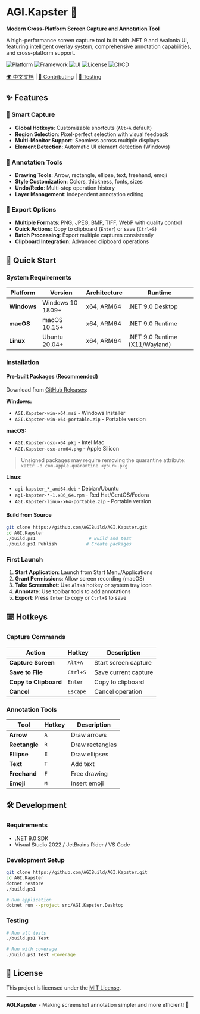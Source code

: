 # AGI.Kapster 📸

**Modern Cross-Platform Screen Capture and Annotation Tool**

A high-performance screen capture tool built with .NET 9 and Avalonia UI, featuring intelligent overlay system, comprehensive annotation capabilities, and cross-platform support.

![Platform](https://img.shields.io/badge/platform-Windows%20%7C%20macOS%20%7C%20Linux-blue)
![Framework](https://img.shields.io/badge/.NET-9.0-purple)
![UI](https://img.shields.io/badge/UI-Avalonia%2011-green)
![License](https://img.shields.io/badge/license-MIT-orange)
![CI/CD](https://github.com/AGIBuild/AGI.Kapster/actions/workflows/ci.yml/badge.svg)

[🌍 中文文档](README_CN.md) | [🤝 Contributing](CONTRIBUTING.md) | [🧪 Testing](TESTING.md)

## ✨ Features

### 🎯 Smart Capture
- **Global Hotkeys**: Customizable shortcuts (`Alt+A` default)
- **Region Selection**: Pixel-perfect selection with visual feedback
- **Multi-Monitor Support**: Seamless across multiple displays
- **Element Detection**: Automatic UI element detection (Windows)

### 🎨 Annotation Tools
- **Drawing Tools**: Arrow, rectangle, ellipse, text, freehand, emoji
- **Style Customization**: Colors, thickness, fonts, sizes
- **Undo/Redo**: Multi-step operation history
- **Layer Management**: Independent annotation editing

### 💾 Export Options
- **Multiple Formats**: PNG, JPEG, BMP, TIFF, WebP with quality control
- **Quick Actions**: Copy to clipboard (`Enter`) or save (`Ctrl+S`)
- **Batch Processing**: Export multiple captures consistently
- **Clipboard Integration**: Advanced clipboard operations

## 🚀 Quick Start

### System Requirements

| Platform | Version | Architecture | Runtime |
|----------|---------|--------------|---------|
| **Windows** | Windows 10 1809+ | x64, ARM64 | .NET 9.0 Desktop |
| **macOS** | macOS 10.15+ | x64, ARM64 | .NET 9.0 Runtime |
| **Linux** | Ubuntu 20.04+ | x64, ARM64 | .NET 9.0 Runtime (X11/Wayland) |

### Installation

#### Pre-built Packages (Recommended)
Download from [GitHub Releases](../../releases/latest):

**Windows:**
- `AGI.Kapster-win-x64.msi` - Windows Installer
- `AGI.Kapster-win-x64-portable.zip` - Portable version

**macOS:**
- `AGI.Kapster-osx-x64.pkg` - Intel Mac
- `AGI.Kapster-osx-arm64.pkg` - Apple Silicon
> Unsigned packages may require removing the quarantine attribute:
> `xattr -d com.apple.quarantine <your>.pkg`

**Linux:**
- `agi-kapster_*_amd64.deb` - Debian/Ubuntu
- `agi-kapster-*-1.x86_64.rpm` - Red Hat/CentOS/Fedora
- `AGI.Kapster-linux-x64-portable.zip` - Portable version

#### Build from Source
```bash
git clone https://github.com/AGIBuild/AGI.Kapster.git
cd AGI.Kapster
./build.ps1                    # Build and test
./build.ps1 Publish           # Create packages
```

### First Launch

1. **Start Application**: Launch from Start Menu/Applications
2. **Grant Permissions**: Allow screen recording (macOS)
3. **Take Screenshot**: Use `Alt+A` hotkey or system tray icon
4. **Annotate**: Use toolbar tools to add annotations
5. **Export**: Press `Enter` to copy or `Ctrl+S` to save

## ⌨️ Hotkeys

### Capture Commands
| Action | Hotkey | Description |
|--------|--------|-------------|
| **Capture Screen** | `Alt+A` | Start screen capture |
| **Save to File** | `Ctrl+S` | Save current capture |
| **Copy to Clipboard** | `Enter` | Copy to clipboard |
| **Cancel** | `Escape` | Cancel operation |

### Annotation Tools
| Tool | Hotkey | Description |
|------|--------|-------------|
| **Arrow** | `A` | Draw arrows |
| **Rectangle** | `R` | Draw rectangles |
| **Ellipse** | `E` | Draw ellipses |
| **Text** | `T` | Add text |
| **Freehand** | `F` | Free drawing |
| **Emoji** | `M` | Insert emoji |

## 🛠️ Development

### Requirements
- .NET 9.0 SDK
- Visual Studio 2022 / JetBrains Rider / VS Code

### Development Setup
```bash
git clone https://github.com/AGIBuild/AGI.Kapster.git
cd AGI.Kapster
dotnet restore
./build.ps1

# Run application
dotnet run --project src/AGI.Kapster.Desktop
```

### Testing
```bash
# Run all tests
./build.ps1 Test

# Run with coverage
./build.ps1 Test -Coverage
```

## 📄 License

This project is licensed under the [MIT License](LICENSE).

---

**AGI.Kapster** - Making screenshot annotation simpler and more efficient! 🚀